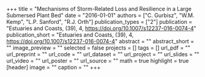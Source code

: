 +++
title = "Mechanisms of Storm-Related Loss and Resilience in a Large Submersed Plant Bed"
date = "2016-01-01"
authors = ["C. Gurbisz", "W.M. Kemp", "L.P. Sanford", "R.J. Orth"]
publication_types = ["2"]
publication = "Estuaries and Coasts, (39), 4, https://doi.org/10.1007/s12237-016-0074-4"
publication_short = "Estuaries and Coasts, (39), 4, https://doi.org/10.1007/s12237-016-0074-4"
abstract = ""
abstract_short = ""
image_preview = ""
selected = false
projects = []
tags = []
url_pdf = ""
url_preprint = ""
url_code = ""
url_dataset = ""
url_project = ""
url_slides = ""
url_video = ""
url_poster = ""
url_source = ""
math = true
highlight = true
[header]
image = ""
caption = ""
+++
